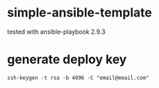 # simple-ansible-template

tested with ansible-playbook 2.9.3

# generate deploy key
`ssh-keygen -t rsa -b 4096 -C "email@email.com"`

